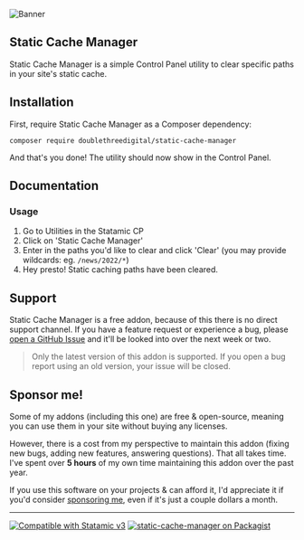 <!-- statamic:hide -->

![Banner](./banner.png)

## Static Cache Manager

<!-- /statamic:hide -->

Static Cache Manager is a simple Control Panel utility to clear specific paths in your site's static cache.

## Installation

First, require Static Cache Manager as a Composer dependency:

```
composer require doublethreedigital/static-cache-manager
```

And that's you done! The utility should now show in the Control Panel.

## Documentation

### Usage

1. Go to Utilities in the Statamic CP
2. Click on 'Static Cache Manager'
3. Enter in the paths you'd like to clear and click 'Clear' (you may provide wildcards: eg. `/news/2022/*`)
4. Hey presto! Static caching paths have been cleared.

## Support

Static Cache Manager is a free addon, because of this there is no direct support channel. If you have a feature request or experience a bug, please [open a GitHub Issue](https://github.com/duncanmcclean/static-cache-manager/issues/new/choose) and it'll be looked into over the next week or two.

> Only the latest version of this addon is supported. If you open a bug report using an old version, your issue will be closed.

## Sponsor me!

Some of my addons (including this one) are free & open-source, meaning you can use them in your site without buying any licenses.

However, there is a cost from my perspective to maintain this addon (fixing new bugs, adding new features, answering questions). That all takes time. I've spent over **5 hours** of my own time maintaining this addon over the past year.

If you use this software on your projects & can afford it, I'd appreciate it if you'd consider [sponsoring me](https://github.com/sponsors/duncanmcclean), even if it's just a couple dollars a month.

<!-- statamic:hide -->

---

<p>
<a href="https://statamic.com"><img src="https://img.shields.io/badge/Statamic-3.3+-FF269E?style=for-the-badge" alt="Compatible with Statamic v3"></a>
<a href="https://packagist.org/packages/doublethreedigital/static-cache-manager/stats"><img src="https://img.shields.io/packagist/v/doublethreedigital/static-cache-manager?style=for-the-badge" alt="static-cache-manager on Packagist"></a>
</p>

<!-- /statamic:hide -->
